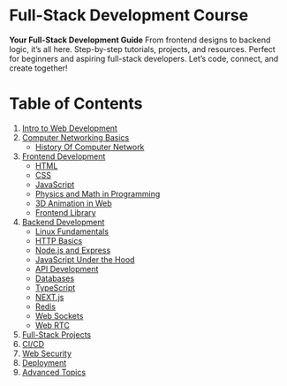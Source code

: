 
# Full-Stack Development Course 

**Your Full-Stack Development Guide**
From frontend designs to backend logic, it’s all here.
Step-by-step tutorials, projects, and resources.
Perfect for beginners and aspiring full-stack developers.
Let’s code, connect, and create together!

# Table of Contents

1. [Intro to Web Development](/01_IntroToWebDevelopment/01.IntroWebDevelopment.md)
2. [Computer Networking Basics](./02_Computer%20Networking)
   - [History Of Computer Network](./03_HistoryOfComputerNetworking)
3. [Frontend Development](#3-frontend-development)
   - [HTML](./04_Frontend/HTML)
   - [CSS](#html-and-css)
   - [JavaScript](#javascript)
   - [Physics and Math in Programming](#physics-and-math-in-programming)
   - [3D Animation in Web](#3d-animation-in-web)
   - [Frontend Library](#frontend-library)
4. [Backend Development](#4-backend-development)
   - [Linux Fundamentals](#linux-fundamentals)
   - [HTTP Basics](#http-basics)
   - [Node.js and Express](#nodejs-and-express)
   - [JavaScript Under the Hood](#javascript-under-the-hood)
   - [API Development](#api-development)
   - [Databases](#databases)
   - [TypeScript](#typescript)
   - [NEXT.js](#nextjs)
   - [Redis](#redis)
   - [Web Sockets](#web-sockets)
   - [Web RTC](#web-rtc)
5. [Full-Stack Projects](#5-full-stack-projects)
6. [CI/CD](#6-cicd)
7. [Web Security](#7-web-security)
8. [Deployment](#8-deployment)
9. [Advanced Topics](#9-advanced-topics)


